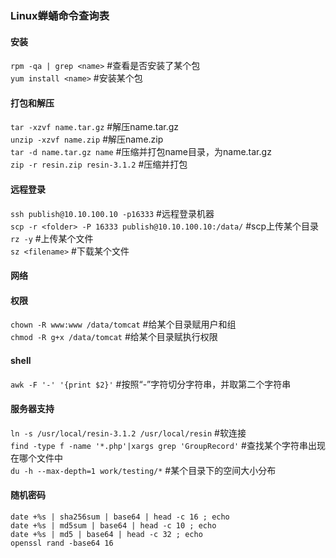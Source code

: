 ### Linux蝉蛹命令查询表

#### 安装
`rpm -qa | grep <name>` #查看是否安装了某个包<br/>
`yum install <name>` #安装某个包<br/>

#### 打包和解压
`tar -xzvf name.tar.gz` #解压name.tar.gz<br/>
`unzip -xzvf name.zip` #解压name.zip<br/>
`tar -d name.tar.gz name` #压缩并打包name目录，为name.tar.gz<br/>
`zip -r resin.zip resin-3.1.2` #压缩并打包

#### 远程登录
`ssh publish@10.10.100.10 -p16333` #远程登录机器<br/>
`scp -r <folder> -P 16333 publish@10.10.100.10:/data/` #scp上传某个目录<br/>
`rz -y` #上传某个文件<br/>
`sz <filename>` #下载某个文件<br/>

#### 网络

#### 权限
`chown -R www:www /data/tomcat` #给某个目录赋用户和组<br/>
`chmod -R g+x /data/tomcat` #给某个目录赋执行权限<br/>

#### shell
`awk -F '-' '{print $2}'` #按照“-”字符切分字符串，并取第二个字符串<br/>

#### 服务器支持
`ln -s /usr/local/resin-3.1.2 /usr/local/resin` #软连接<br/>
`find -type f -name '*.php'|xargs grep 'GroupRecord'` #查找某个字符串出现在哪个文件中<br/>
`du -h --max-depth=1 work/testing/*` #某个目录下的空间大小分布<br/>

#### 随机密码
`date +%s | sha256sum | base64 | head -c 16 ; echo` <br/>
`date +%s | md5sum | base64 | head -c 10 ; echo`<br/>
`date +%s | md5 | base64 | head -c 32 ; echo`<br/>
`openssl rand -base64 16`<br/>